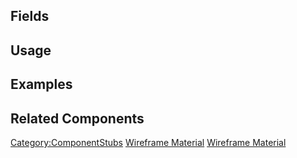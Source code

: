 <languages></languages> <translate>

## Fields

## Usage

## Examples

## Related Components

</translate>

[Category:ComponentStubs](Category:ComponentStubs "wikilink") [Wireframe
Material](Category:Components{{#translation:}} "wikilink") [Wireframe
Material](Category:Components:Assets:Materials:Unlit{{#translation:}} "wikilink")